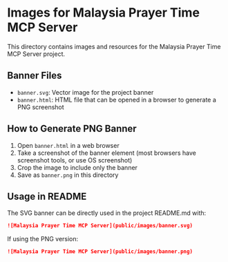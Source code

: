 # Images for Malaysia Prayer Time MCP Server

This directory contains images and resources for the Malaysia Prayer Time MCP Server project.

## Banner Files

- `banner.svg`: Vector image for the project banner
- `banner.html`: HTML file that can be opened in a browser to generate a PNG screenshot

## How to Generate PNG Banner

1. Open `banner.html` in a web browser
2. Take a screenshot of the banner element (most browsers have screenshot tools, or use OS screenshot)
3. Crop the image to include only the banner
4. Save as `banner.png` in this directory

## Usage in README

The SVG banner can be directly used in the project README.md with:

```markdown
![Malaysia Prayer Time MCP Server](public/images/banner.svg)
```

If using the PNG version:

```markdown
![Malaysia Prayer Time MCP Server](public/images/banner.png)
``` 